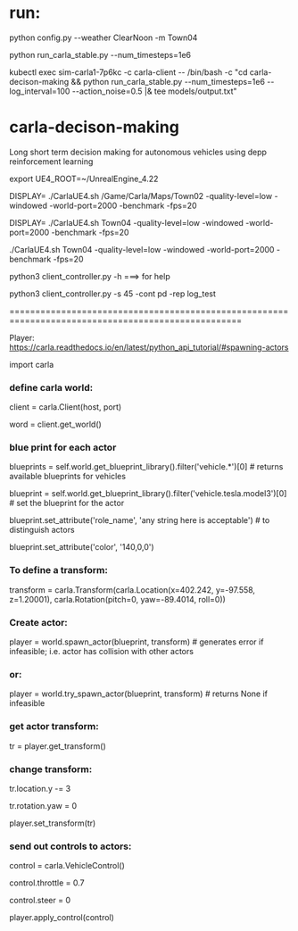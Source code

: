 # run:
python config.py --weather ClearNoon -m Town04

python run_carla_stable.py --num_timesteps=1e6

kubectl exec sim-carla1-7p6kc -c carla-client -- /bin/bash -c "cd carla-decison-making && python run_carla_stable.py --num_timesteps=1e6 --log_interval=100 --action_noise=0.5 |& tee models/output.txt"

# carla-decison-making
Long short term decision making for autonomous vehicles using depp reinforcement learning


export UE4_ROOT=~/UnrealEngine_4.22

DISPLAY= ./CarlaUE4.sh /Game/Carla/Maps/Town02 -quality-level=low -windowed -world-port=2000  -benchmark -fps=20

DISPLAY= ./CarlaUE4.sh Town04 -quality-level=low -windowed -world-port=2000  -benchmark -fps=20

./CarlaUE4.sh Town04 -quality-level=low -windowed -world-port=2000  -benchmark -fps=20

python3 client_controller.py -h   ===> for help

python3 client_controller.py -s 45 -cont pd -rep log_test

===================================================================================================

Player:
https://carla.readthedocs.io/en/latest/python_api_tutorial/#spawning-actors

import carla

### define carla world:
client = carla.Client(host, port)

word = client.get_world()

### blue print for each actor
blueprints = self.world.get_blueprint_library().filter('vehicle.*')[0]  # returns available blueprints for vehicles

blueprint = self.world.get_blueprint_library().filter('vehicle.tesla.model3')[0] # set the blueprint for the actor

blueprint.set_attribute('role_name', 'any string here is acceptable') # to distinguish actors

blueprint.set_attribute('color', '140,0,0')

### To define a transform:
transform = carla.Transform(carla.Location(x=402.242, y=-97.558, z=1.20001), carla.Rotation(pitch=0, yaw=-89.4014, roll=0))

### Create actor:
player = world.spawn_actor(blueprint, transform)   # generates error if infeasible; i.e. actor has collision with other actors
### or:
player = world.try_spawn_actor(blueprint, transform) # returns None if infeasible

### get actor transform:
tr = player.get_transform()

### change transform:
tr.location.y -= 3

tr.rotation.yaw = 0

player.set_transform(tr)

### send out controls to actors:
control = carla.VehicleControl()

control.throttle = 0.7

control.steer = 0

player.apply_control(control)


